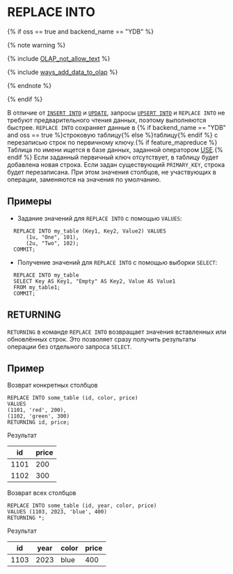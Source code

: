 # REPLACE INTO

{% if oss == true and backend_name == "YDB" %}

{% note warning %}

{% include [OLAP_not_allow_text](../../../_includes/not_allow_for_olap_text.md) %}

{% include [ways_add_data_to_olap](../../../_includes/ways_add_data_to_olap.md) %}

{% endnote %}

{% endif %}

В отличие от [`INSERT INTO`](insert_into.md) и [`UPDATE`](update.md), запросы [`UPSERT INTO`](upsert_into.md) и `REPLACE INTO` не требуют предварительного чтения данных, поэтому выполняются быстрее. `REPLACE INTO` сохраняет данные в {% if backend_name == "YDB" and oss == true %}строковую таблицу{% else %}таблицу{% endif %} с перезаписью строк по первичному ключу.{% if feature_mapreduce %} Таблица по имени ищется в базе данных, заданной оператором [USE](use.md).{% endif %} Если заданный первичный ключ отсутствует, в таблицу будет добавлена новая строка. Если задан существующий `PRIMARY_KEY`, строка будет перезаписана. При этом значения столбцов, не участвующих в операции, заменяются на значения по умолчанию.

## Примеры

* Задание значений для `REPLACE INTO` c помощью `VALUES`:

```yql
  REPLACE INTO my_table (Key1, Key2, Value2) VALUES
      (1u, "One", 101),
      (2u, "Two", 102);
  COMMIT;
  ```

* Получение значений для `REPLACE INTO` с помощью выборки `SELECT`:

```yql
  REPLACE INTO my_table
  SELECT Key AS Key1, "Empty" AS Key2, Value AS Value1
  FROM my_table1;
  COMMIT;
  ```

## RETURNING

`RETURNING` в команде `REPLACE INTO` возвращает значения вставленных или обновлённых строк. Это позволяет сразу получить результаты операции без отдельного запроса `SELECT`.

## Пример

Возврат конкретных столбцов

```
REPLACE INTO some_table (id, color, price)
VALUES
(1101, 'red', 200),
(1102, 'green', 300)
RETURNING id, price;

```

Результат

|id|price|
|-|-|
|1101|200|
|1102|300|

Возврат всех столбцов

```
REPLACE INTO some_table (id, year, color, price)
VALUES (1103, 2023, 'blue', 400)
RETURNING *;
```

Результат

|id|year|color|price|
|-|-|-|-|
|1103|2023|blue|400|